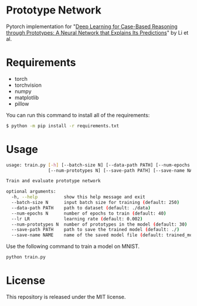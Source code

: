 # Prototype Network

Pytorch implementation for "[Deep Learning for Case-Based Reasoning through Prototypes: A Neural Network that Explains Its Predictions](https://ojs.aaai.org/index.php/AAAI/article/view/11771)" by Li et al.

# Requirements

* torch
* torchvision
* numpy
* matplotlib
* pillow

You can run this command to install all of the requirements:

```bash
$ python -m pip install -r requirements.txt
```

# Usage

```bash
usage: train.py [-h] [--batch-size N] [--data-path PATH] [--num-epochs N] [--lr LR]
                [--num-prototypes N] [--save-path PATH] [--save-name NAME]

Train and evaluate prototype network

optional arguments:
  -h, --help          show this help message and exit
  --batch-size N      input batch size for training (default: 250)
  --data-path PATH    path to dataset (default: ./data)
  --num-epochs N      number of epochs to train (default: 40)
  --lr LR             learning rate (default: 0.002)
  --num-prototypes N  number of prototypes in the model (default: 30)
  --save-path PATH    path to save the trained model (default: ./)
  --save-name NAME    name of the saved model file (default: trained_model.pth)
```

Use the following command to train a model on MNIST.

```bash
python train.py
```

# License

This repository is released under the MIT license.
